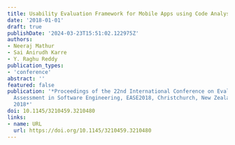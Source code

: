 ```yaml
---
title: Usability Evaluation Framework for Mobile Apps using Code Analysis
date: '2018-01-01'
draft: true
publishDate: '2024-03-23T15:51:02.122975Z'
authors:
- Neeraj Mathur
- Sai Anirudh Karre
- Y. Raghu Reddy
publication_types:
- 'conference'
abstract: ''
featured: false
publication: '*Proceedings of the 22nd International Conference on Evaluation and
  Assessment in Software Engineering, EASE2018, Christchurch, New Zealand, June 28-29,
  2018*'
doi: 10.1145/3210459.3210480
links:
- name: URL
  url: https://doi.org/10.1145/3210459.3210480
---
```


